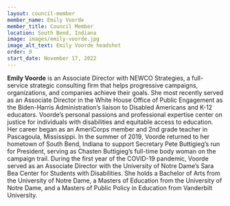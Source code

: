 ```yaml
---
layout: council-member
member_name: Emily Voorde
member_title: Council Member
location: South Bend, Indiana
image: images/emily-voorde.jpg
image_alt_text: Emily Voorde headshot
order: 9
start_date: November 17, 2022
---
```

**Emily Voorde** is an Associate Director with NEWCO Strategies, a full-service strategic consulting firm that helps progressive campaigns, organizations, and companies achieve their goals. She most recently served as an Associate Director in the White House Office of Public Engagement as the Biden-Harris Administration’s liaison to Disabled Americans and K-12 educators. Voorde’s personal passions and professional expertise center on justice for individuals with disabilities and equitable access to education. Her career began as an AmeriCorps member and 2nd grade teacher in Pascagoula, Mississippi. In the summer of 2019, Voorde returned to her hometown of South Bend, Indiana to support Secretary Pete Buttigieg’s run for President, serving as Chasten Buttigieg’s full-time body woman on the campaign trail. During the first year of the COVID-19 pandemic, Voorde served as an Associate Director with the University of Notre Dame’s Sara Bea Center for Students with Disabilities. She holds a Bachelor of Arts from the University of Notre Dame, a Masters of Education from the University of Notre Dame, and a Masters of Public Policy in Education from Vanderbilt University.